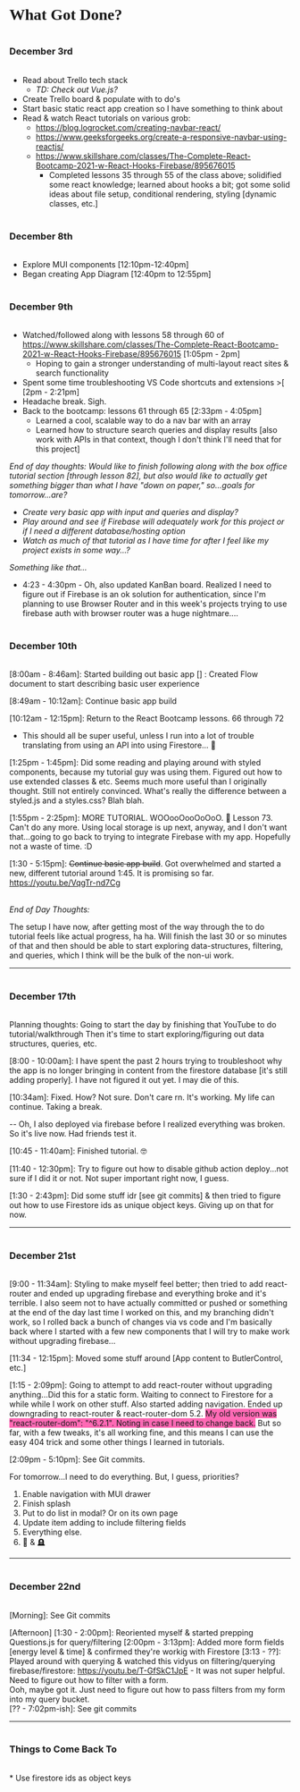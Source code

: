<h1 style="font-family:georgia">What Got Done?</h1>

<h3 style="padding:1em 0 1em 0">December 3rd</h3>

* Read about Trello tech stack
  * <em>TD: Check out Vue.js?</em>
* Create Trello board & populate with to do's
* Start basic static react app creation so I have something to think about
* Read & watch React tutorials on various grob:
  * https://blog.logrocket.com/creating-navbar-react/
  * https://www.geeksforgeeks.org/create-a-responsive-navbar-using-reactjs/
  * https://www.skillshare.com/classes/The-Complete-React-Bootcamp-2021-w-React-Hooks-Firebase/895676015
    * Completed lessons 35 through 55 of the class above; solidified some react knowledge; learned about hooks a bit; got some solid ideas about file setup, conditional rendering, styling [dynamic classes, etc.]

<h3 style="padding:1em 0 1em 0">December 8th</h3>

* Explore MUI components [12:10pm-12:40pm]
* Began creating App Diagram [12:40pm to 12:55pm]

<h3 style="padding:1em 0 1em 0">December 9th</h3>

* Watched/followed along with lessons 58 through 60 of https://www.skillshare.com/classes/The-Complete-React-Bootcamp-2021-w-React-Hooks-Firebase/895676015 [1:05pm - 2pm]
  * Hoping to gain a stronger understanding of multi-layout react sites & search functionality
* Spent some time troubleshooting VS Code shortcuts and extensions >[ [2pm - 2:21pm]
* Headache break. Sigh.
* Back to the bootcamp: lessons 61 through 65 [2:33pm - 4:05pm]
  * Learned a cool, scalable way to do a nav bar with an array
  * Learned how to structure search queries and display results [also work with APIs in that context, though I don't think I'll need that for this project]

<em>End of day thoughts: Would like to finish following along with the box office tutorial section [through lesson 82], but also would like to actually get something bigger than what I have "down on paper," so...goals for tomorrow...are?
- Create very basic app with input and queries and display?
- Play around and see if Firebase will adequately work for this project or if I need a different database/hosting option
- Watch as much of that tutorial as I have time for after I feel like my project exists in some way...?

Something like that...</em>

* 4:23 - 4:30pm - Oh, also updated KanBan board. Realized I need to figure out if Firebase is an ok solution for authentication, since I'm planning to use Browser Router and in this week's projects trying to use firebase auth with browser router was a huge nightmare....

<h3 style="padding:1em 0 1em 0">December 10th</h3>

[8:00am - 8:46am]: Started building out basic app
[] : Created Flow document to start describing basic user experience  

[8:49am - 10:12am]: Continue basic app build  

[10:12am - 12:15pm]: Return to the React Bootcamp lessons. 66 through 72
  * This should all be super useful, unless I run into a lot of trouble translating from using an API into using Firestore... 🤞  

[1:25pm - 1:45pm]: Did some reading and playing around with styled components, because my tutorial guy was using them. Figured out how to use extended classes & etc. Seems much more useful than I originally thought. Still not entirely convinced. What's really the difference between a styled.js and a styles.css? Blah blah.  

[1:55pm - 2:25pm]: MORE TUTORIAL. WOOooOooOoOoO. 🥴 Lesson 73. Can't do any more. Using local storage is up next, anyway, and I don't want that...going to go back to trying to integrate Firebase with my app. Hopefully not a waste of time. :D  

[1:30 - 5:15pm]: <span style="text-decoration:line-through;">Continue basic app build</span>. Got overwhelmed and started a new, different tutorial around 1:45. It is promising so far.  
https://youtu.be/VqgTr-nd7Cg

<br />
<em>End of Day Thoughts:</em>  

The setup I have now, after getting most of the way through the to do tutorial feels like actual progress, ha ha. Will finish the last 30 or so minutes of that and then should be able to start exploring data-structures, filtering, and queries, which I think will be the bulk of the non-ui work.
<hr>

<h3 style="padding:1em 0 1em 0">December 17th</h3>

Planning thoughts:
Going to start the day by finishing that YouTube to do tutorial/walkthrough
Then it's time to start exploring/figuring out data structures, queries, etc.

[8:00 - 10:00am]: I have spent the past 2 hours trying to troubleshoot why the app is no longer bringing in content from the firestore database [it's still adding properly]. I have not figured it out yet. I may die of this.

[10:34am]: Fixed. How? Not sure. Don't care rn. It's working. My life can continue. Taking a break.

-- Oh, I also deployed via firebase before I realized everything was broken. So it's live now. Had friends test it.

[10:45 - 11:40am]: Finished tutorial. 🤓

[11:40 - 12:30pm]: Try to figure out how to disable github action deploy...not sure if I did it or not. Not super important right now, I guess.

[1:30 - 2:43pm]: Did some stuff idr [see git commits] & then tried to figure out how to use Firestore ids as unique object keys. Giving up on that for now.

<hr>
<h3 style="padding:1em 0 1em 0">December 21st</h3>
[9:00 - 11:34am]: Styling to make myself feel better; then tried to add react-router and ended up upgrading firebase and everything broke and it's terrible. I also seem not to have actually committed or pushed or something at the end of the day last time I worked on this, and my branching didn't work, so I rolled back a bunch of changes via vs code and I'm basically back where I started with a few new components that I will try to make work without upgrading firebase...  

[11:34 - 12:15pm]: Moved some stuff around [App content to ButlerControl, etc.]  

[1:15 - 2:09pm]: Going to attempt to add react-router without upgrading anything...Did this for a static form. Waiting to connect to Firestore for a while while I work on other stuff. Also started adding navigation. Ended up downgrading to react-router & react-router-dom 5.2.
<span style="background-color:hotpink;">My old version was "react-router-dom": "^6.2.1". Noting in case I need to change back.</span> But so far, with a few tweaks, it's all working fine, and this means I can use the easy 404 trick and some other things I learned in tutorials.

[2:09pm - 5:10pm]: See Git commits.  

For tomorrow...I need to do everything. But, I guess, priorities?  
1. Enable navigation with MUI drawer
2. Finish splash
3. Put to do list in modal? Or on its own page
4. Update item adding to include filtering fields
5. Everything else.
6. 🤢 & 🪦  

<hr>
<h3 style="padding:1em 0 1em 0">December 22nd</h3>

[Morning]: See Git commits

[Afternoon]
[1:30 - 2:00pm]: Reoriented myself & started prepping Questions.js for query/filtering
[2:00pm - 3:13pm]: Added more form fields [energy level & time] & confirmed they're workig with Firestore
[3:13 - ??]: Played around with querying & watched this vidyus on filtering/querying firebase/firestore: https://youtu.be/T-GfSkC1JpE - It was not super helpful. Need to figure out how to filter with a form.  
Ooh, maybe got it. Just need to figure out how to pass filters from my form into my query bucket.  
[?? - 7:02pm-ish]: See git commits

<hr>
<h3 style="padding:1em 0 1em 0">Things to Come Back To</h3>
* Use firestore ids as object keys